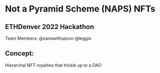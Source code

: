 # Not a Pyramid Scheme (NAPS) NFTs

  

## ETHDenver 2022 Hackathon

Team Members: @zanewithspoon @leggio

## Concept:
Hierarchal NFT royalties that trickle up to a DAO